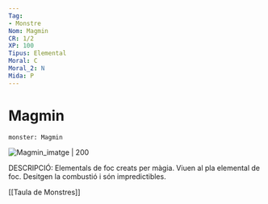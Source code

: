 ```yaml
---
Tag:
- Monstre
Nom: Magmin
CR: 1/2
XP: 100
Tipus: Elemental
Moral: C
Moral_2: N
Mida: P
---
```

# Magmin

```statblock
monster: Magmin
```

![Magmin_imatge | 200](https://www.dndbeyond.com/avatars/thumbnails/30833/322/1000/1000/638063861332130639.png)

DESCRIPCIÓ: 
Elementals de foc creats per màgia. Viuen al pla elemental de foc. Desitgen la combustió i són impredictibles.

[[Taula de Monstres]]